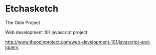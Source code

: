 # Etchasketch
The Odin Project

Web development 101 javascript project

http://www.theodinproject.com/web-development-101/javascript-and-jquery